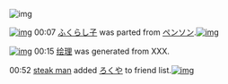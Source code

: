 ![img](http://gdrive-cdn.herokuapp.com/537b65a5bc09f0000721dda7/512px-barcode.png)

[![img](http://www.deviantsart.com/btbu21.png)](http://www.barcodekanojo.com/kanojo/3192313/%E3%81%B5%E3%81%8F%E3%82%89%E3%81%97%E5%AD%90) 00:07 [ふくらし子](http://www.barcodekanojo.com/kanojo/3192313/%E3%81%B5%E3%81%8F%E3%82%89%E3%81%97%E5%AD%90) was parted from [ペンソン](http://www.barcodekanojo.com/kanojo/3192313/%E3%81%B5%E3%81%8F%E3%82%89%E3%81%97%E5%AD%90).[![img](http://www.deviantsart.com/h34hpi.jpeg)](http://www.barcodekanojo.com/user/225376/%E3%83%9A%E3%83%B3%E3%82%BD%E3%83%B3) 

[![img](http://www.deviantsart.com/1ogh344.png)](http://www.barcodekanojo.com/kanojo/3193081/%E7%BB%98%E7%90%86) 00:15 [绘理](http://www.barcodekanojo.com/kanojo/3193081/%E7%BB%98%E7%90%86) was generated from XXX.

00:52 [steak man](http://www.barcodekanojo.com/user/489013/steak%20man) added [ろくや](http://www.barcodekanojo.com/kanojo/644898/%E3%82%8D%E3%81%8F%E3%82%84) to friend list.[![img](http://www.deviantsart.com/2ff76pc.png)](http://www.barcodekanojo.com/kanojo/644898/%E3%82%8D%E3%81%8F%E3%82%84) 

